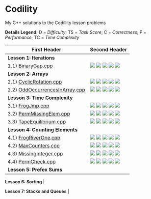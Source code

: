 # Codility
My C++ solutions to the Codillity lesson problems

**Details Legend:** D = *Difficulty*; TS = *Task Score*; C = *Correctness*; P = *Performance*; TC = *Time Complexity*
 
First Header  | Second Header
------------- | --------------------
**Lesson 1: Iterations**  | 
1.1) [BinaryGap](https://app.codility.com/programmers/lessons/1-iterations/binary_gap/).[cpp](srs/1.1.2.BinaryGap.cpp)  | ![][D-painless] ![][TS-100] ![][C-100] ![][P-N/A] ![][TC-N/A]
**Lesson 2: Arrays**  | 
2.1) [CyclicRotation](https://app.codility.com/programmers/lessons/2-arrays/cyclic_rotation/).[cpp](srs/2.1.1.CyclicRotation.cpp)  | ![][D-painless] ![][TS-100] ![][C-100] ![][P-N/A] ![][TC-N/A]
2.2) [OddOccurrencesInArray](https://app.codility.com/programmers/lessons/2-arrays/odd_occurrences_in_array/).[cpp](srs/2.2.1.OddOccurencesInArray.cpp)  | ![][D-painless] ![][TS-100] ![][C-100] ![][P-100] ![][TC-O(N) or O(N*log(N))]
**Lesson 3: Time Complexity**  | 
3.1) [FrogJmp](https://app.codility.com/programmers/lessons/3-time_complexity/frog_jmp/).[cpp](srs/3.1.1.FrogJmp.cpp)  | ![][D-painless] ![][TS-100] ![][C-100] ![][P-100] ![][TC-O(1)]
3.2) [PermMissingElem](https://app.codility.com/programmers/lessons/3-time_complexity/perm_missing_elem/).[cpp](srs/3.2.2.PermMissingElem.cpp)  | ![][D-painless] ![][TS-100] ![][C-100] ![][P-100] ![][TC-O(N) or O(N*log(N))]
3.3) [TapeEquilibrium](https://app.codility.com/programmers/lessons/3-time_complexity/tape_equilibrium/).[cpp](srs/3.3.2.TapeEquilibrium.cpp)  | ![][D-painless] ![][TS-100] ![][C-100] ![][P-100] ![][TC-O(N)]
**Lesson 4: Counting Elements**  | 
4.1) [FrogRiverOne](https://app.codility.com/programmers/lessons/4-counting_elements/frog_river_one/).[cpp](srs/3.1.1.FrogJmp.cpp)  | ![][D-painless] ![][TS-100] ![][C-100] ![][P-100] ![][TC-O(1)]
4.2) [MaxCounters](https://app.codility.com/programmers/lessons/4-counting_elements/max_counters/).[cpp](srs/3.2.2.PermMissingElem.cpp)  | ![][D-painless] ![][TS-100] ![][C-100] ![][P-100] ![][TC-O(N) or O(N*log(N))]
4.3) [MissingInteger](https://app.codility.com/programmers/lessons/4-counting_elements/missing_integer/).[cpp](srs/3.3.2.TapeEquilibrium.cpp)  | ![][D-painless] ![][TS-100] ![][C-100] ![][P-100] ![][TC-O(N) or O(N*log(N))]
4.4) [PermCheck](https://app.codility.com/programmers/lessons/4-counting_elements/perm_check/).[cpp](srs/3.3.2.TapeEquilibrium.cpp)  | ![][D-painless] ![][TS-100] ![][C-100] ![][P-100] ![][TC-O(N) or O(N*log(N))]
**Lesson 5: Prefex Sums**  | 

**Lesson 6: Sorting**  | 

**Lesson 7: Stacks and Queues**  | 

[D-painless]: https://img.shields.io/badge/D-Painless-81c1e1
[D-respectable]: https://img.shields.io/badge/D-respectable-61c0c5
[TS-100]: https://img.shields.io/badge/TS-100%25-green
[C-100]: https://img.shields.io/badge/C-100%25-green
[P-N/A]: https://img.shields.io/badge/P-N%2FA-lightgrey
[P-100]: https://img.shields.io/badge/P-100%25-green
[TC-N/A]: https://img.shields.io/badge/TC-N%2FA-lightgrey
[TC-O(N) or O(N*log(N))]: https://img.shields.io/badge/TC-O%28N%29%20or%20O%28N%2Alog%28N%29%29-lightgrey
[TC-O(1)]: https://img.shields.io/badge/TC-O%281%29-lightgrey
[TC-O(N)]: https://img.shields.io/badge/TC-O%28N%29-lightgrey
[TC-O(N+M)]: https://img.shields.io/badge/TC-O%28N%2BM%29-lightgrey
[TC-O(Nlog*(N))]: https://img.shields.io/badge/TC-O%28N%2Alog%28N%29%29-lightgrey

